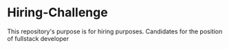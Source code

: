 # Hiring-Challenge
This repository's purpose is for hiring purposes. Candidates for the position of fullstack developer
